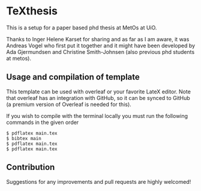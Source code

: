 # TeXthesis
This is a setup for a paper based phd thesis at MetOs at UiO.

Thanks to Inger Helene Karset for sharing and as far as I am aware, it was  Andreas Vogel  who first put it together and it might have been developed by Ada Gjermundsen and  Christine Smith-Johnsen (also previous phd students at metos).


## Usage and compilation of template
This template can be used with overleaf or your favorite LateX editor. Note that overleaf has an integration with GitHub, so it can be synced to GitHub (a premium version of Overleaf is needed for this).

If you wish to compile with the terminal locally you must run the following commands in the given order
```shell
$ pdflatex main.tex
$ bibtex main
$ pdflatex main.tex
$ pdflatex main.tex
```

## Contribution
Suggestions for any improvements and pull requests are highly welcomed!
